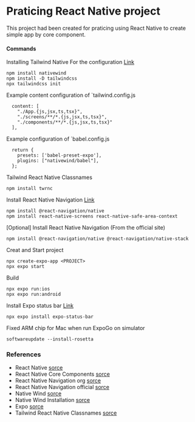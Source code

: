 # Praticing React Native project
This project had been created for praticing using React Native to create simple app by core component.
#### Commands
Installing Tailwind Native
For the configuration [Link](https://www.nativewind.dev/quick-starts/react-native-cli)
```
npm install nativewind
npm install -D tailwindcss
npx tailwindcss init
```
Example content configuration of `tailwind.config.js
```
  content: [
    "./App.{js,jsx,ts,tsx}",
    "./screens/**/*.{js,jsx,ts,tsx}",
    "./components/**/*.{js,jsx,ts,tsx}"
  ],
```
Example configuration of `babel.config.js
```
  return {
    presets: ['babel-preset-expo'],
    plugins: ["nativewind/babel"],
  };
```
Tailwind React Native Classnames
```
npm install twrnc
```
Install React Native Navigation [Link](https://reactnavigation.org/docs/getting-started)
```
npm install @react-navigation/native
npm install react-native-screens react-native-safe-area-context

```
[Optional] Install React Native Navigation (From the official site)
```
npm install @react-navigation/native @react-navigation/native-stack

```
Creat and Start project
```
npx create-expo-app <PROJECT>
npx expo start
```
Build
```
npx expo run:ios
npx expo run:android
```
Install Expo status bar [Link](https://docs.expo.dev/versions/latest/sdk/status-bar/)
```
npx expo install expo-status-bar
```
Fixed ARM chip for Mac when run ExpoGo on simulator
```
softwareupdate --install-rosetta
```
### References
- React Native [sorce](https://reactnative.dev/docs/getting-started)
- React Native Core Components [sorce](https://reactnative.dev/docs/components-and-apis)
- React Native Navigation org [sorce](https://reactnavigation.org/)
- React Native Navigation official [sorce](https://reactnative.dev/docs/navigation)
- Native Wind [sorce](https://www.nativewind.dev)
- Native Wind Installation [sorce](https://www.npmjs.com/package/nativewind)
- Expo [sorce](https://docs.expo.dev)
- Tailwind React Native Classnames [sorce](https://www.npmjs.com/package/twrnc)